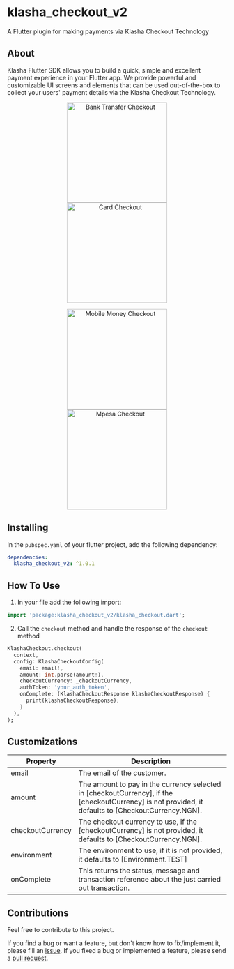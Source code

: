# klasha_checkout_v2

A Flutter plugin for making payments via Klasha Checkout Technology

## About

Klasha Flutter SDK allows you to build a quick, simple and excellent payment experience in your Flutter app. We provide powerful and customizable UI screens and elements that can be used out-of-the-box to collect your users' payment details via the Klasha Checkout Technology.

<p align="center">
<img src="https://raw.githubusercontent.com/klasha-apps/klasha-flutter/master/screenshots/bank_transfer.png" alt="Bank Transfer Checkout" width="230px" hspace="30"/>  <img src="https://raw.githubusercontent.com/klasha-apps/klasha-flutter/master/screenshots/card.png" alt="Card Checkout" width="230px"/>
</p>

<p align="center">
<img src="https://raw.githubusercontent.com/klasha-apps/klasha-flutter/master/screenshots/mobile_money.png" alt="Mobile Money Checkout" width="230px" hspace="30"/>  <img src="https://raw.githubusercontent.com/klasha-apps/klasha-flutter/master/screenshots/mpesa.png" alt="Mpesa Checkout" width="230px"/>
</p>

## Installing

In the `pubspec.yaml` of your flutter project, add the following dependency:

```yaml
dependencies:
  klasha_checkout_v2: ^1.0.1
```

## How To Use

1. In your file add the following import:

```dart
import 'package:klasha_checkout_v2/klasha_checkout.dart';
```

2. Call the `checkout` method and handle the response of the `checkout` method

```dart
KlashaCheckout.checkout(
  context,
  config: KlashaCheckoutConfig(
    email: email!,
    amount: int.parse(amount!),
    checkoutCurrency: _checkoutCurrency,
    authToken: 'your_auth_token',
    onComplete: (KlashaCheckoutResponse klashaCheckoutResponse) {
      print(klashaCheckoutResponse);
    }
  ),
);
```

## Customizations

| Property        | Description                                                                                     |
| --------------- | ----------------------------------------------------------------------------------------------- |
| email          | The email of the customer.            |
| amount           | The amount to pay in the currency selected in [checkoutCurrency], if the [checkoutCurrency] is not provided, it defaults to [CheckoutCurrency.NGN].                                |
| checkoutCurrency    | The checkout currency to use, if the [checkoutCurrency] is not provided, it defaults to [CheckoutCurrency.NGN].            |
| environment           | The environment to use, if it is not provided, it defaults to [Environment.TEST]
| onComplete           | This returns the status, message and transaction reference about the just carried out transaction.
## Contributions

Feel free to contribute to this project.

If you find a bug or want a feature, but don't know how to fix/implement it, please fill an [issue](https://github.com/klasha-apps/klasha-flutter/issues).
If you fixed a bug or implemented a feature, please send a [pull request](https://github.com/klasha-apps/klasha-flutter/pulls).
